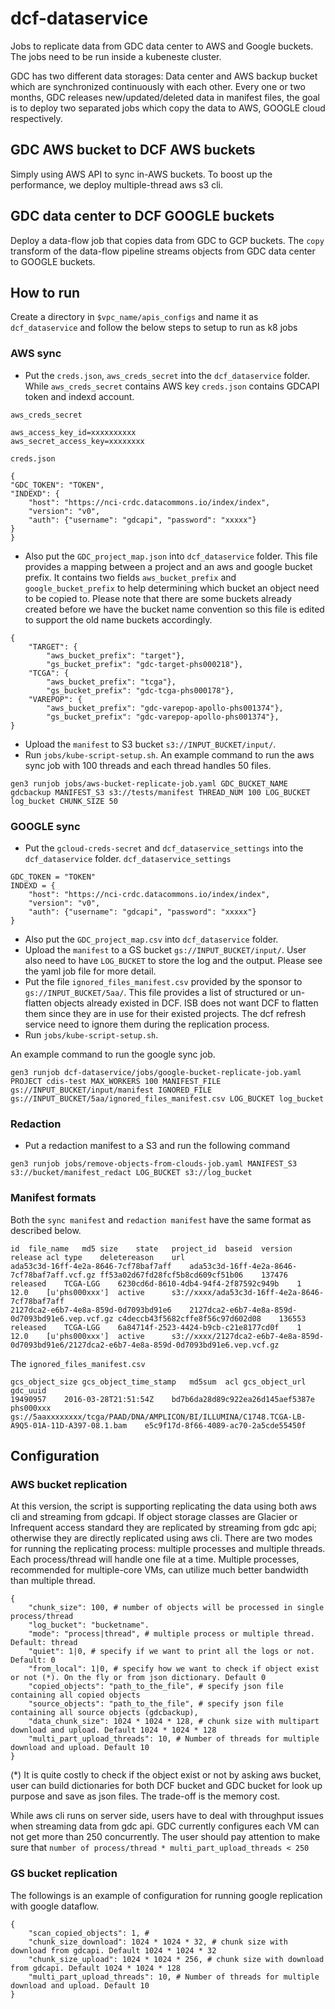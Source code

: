 # dcf-dataservice
 Jobs to replicate data from GDC data center to AWS and Google buckets. The jobs need to be run inside a kubeneste cluster.

 GDC has two different data storages: Data center and AWS backup bucket which are synchronized continuously with each other. Every one or two months, GDC releases new/updated/deleted data in manifest files, the goal is to deploy two separated jobs which copy the data to AWS, GOOGLE cloud respectively.

## GDC AWS bucket to DCF AWS buckets
 Simply using AWS API to sync in-AWS buckets. To boost up the performance, we deploy multiple-thread aws s3 cli.

## GDC data center to DCF GOOGLE buckets
 Deploy a data-flow job that copies data from GDC to GCP buckets. The `copy` transform of the data-flow pipeline streams objects from GDC data center to GOOGLE buckets.

## How to run
Create a directory in `$vpc_name/apis_configs` and name it as `dcf_dataservice` and follow the below steps to setup to run as k8 jobs

### AWS sync
- Put the `creds.json`, `aws_creds_secret` into the `dcf_dataservice` folder. While `aws_creds_secret` contains AWS key `creds.json` contains GDCAPI token and indexd account.

`aws_creds_secret`
```
aws_access_key_id=xxxxxxxxxx
aws_secret_access_key=xxxxxxxx
```
`creds.json`
```
{
"GDC_TOKEN": "TOKEN",
"INDEXD": {
    "host": "https://nci-crdc.datacommons.io/index/index",
    "version": "v0",
    "auth": {"username": "gdcapi", "password": "xxxxx"}
}
}
```
- Also put the `GDC_project_map.json` into `dcf_dataservice` folder. This file provides a mapping between a project and an aws and google bucket prefix. It contains two fields `aws_bucket_prefix` and `google_bucket_prefix` to help determining which bucket an object need to be copied to. Please note that there are some buckets already created before we have the bucket name convention so this file is edited to support the old name buckets accordingly.
```
{
    "TARGET": {
        "aws_bucket_prefix": "target"},
        "gs_bucket_prefix": "gdc-target-phs000218"},
    "TCGA": {
        "aws_bucket_prefix": "tcga"},
        "gs_bucket_prefix": "gdc-tcga-phs000178"},
    "VAREPOP": {
        "aws_bucket_prefix": "gdc-varepop-apollo-phs001374"},
        "gs_bucket_prefix": "gdc-varepop-apollo-phs001374"},
}
```
- Upload the `manifest` to S3 bucket `s3://INPUT_BUCKET/input/`.
- Run `jobs/kube-script-setup.sh`.
An example command to run the aws sync job with 100 threads and each thread handles 50 files.
```
gen3 runjob jobs/aws-bucket-replicate-job.yaml GDC_BUCKET_NAME gdcbackup MANIFEST_S3 s3://tests/manifest THREAD_NUM 100 LOG_BUCKET log_bucket CHUNK_SIZE 50
```

### GOOGLE sync
- Put the `gcloud-creds-secret` and `dcf_dataservice_settings` into the `dcf_dataservice` folder. 
`dcf_dataservice_settings`
```
GDC_TOKEN = "TOKEN"
INDEXD = {
    "host": "https://nci-crdc.datacommons.io/index/index",
    "version": "v0",
    "auth": {"username": "gdcapi", "password": "xxxxx"}
}
```
- Also put the `GDC_project_map.csv` into `dcf_dataservice` folder.
- Upload the `manifest` to a GS bucket `gs://INPUT_BUCKET/input/`. User also need to have `LOG_BUCKET` to store the log and the output. Please see the yaml job file for more detail.
- Put the file `ignored_files_manifest.csv` provided by the sponsor to `gs://INPUT_BUCKET/5aa/`. This file provides a list of structured or un-flatten objects already existed in DCF. ISB does not want DCF to flatten them since they are in use for their existed projects. The dcf refresh service need to ignore them during the replication process.
- Run `jobs/kube-script-setup.sh`.

An example command to run the google sync job.
```
gen3 runjob dcf-dataservice/jobs/google-bucket-replicate-job.yaml PROJECT cdis-test MAX_WORKERS 100 MANIFEST_FILE gs://INPUT_BUCKET/input/manifest IGNORED_FILE gs://INPUT_BUCKET/5aa/ignored_files_manifest.csv LOG_BUCKET log_bucket
```

### Redaction
- Put a redaction manifest to a S3 and run the following command
```
gen3 runjob jobs/remove-objects-from-clouds-job.yaml MANIFEST_S3 s3://bucket/manifest_redact LOG_BUCKET s3://log_bucket
```

### Manifest formats

Both the `sync manifest` and `redaction manifest` have the same format as described below.
```
id	file_name	md5	size	state	project_id	baseid	version	release	acl	type	deletereason	url
ada53c3d-16ff-4e2a-8646-7cf78baf7aff	ada53c3d-16ff-4e2a-8646-7cf78baf7aff.vcf.gz	ff53a02d67fd28fcf5b8cd609cf51b06	137476	released	TCGA-LGG	6230cd6d-8610-4db4-94f4-2f87592c949b	1	12.0	[u'phs000xxx']	active		s3://xxxx/ada53c3d-16ff-4e2a-8646-7cf78baf7aff
2127dca2-e6b7-4e8a-859d-0d7093bd91e6	2127dca2-e6b7-4e8a-859d-0d7093bd91e6.vep.vcf.gz	c4deccb43f5682cffe8f56c97d602d08	136553	released	TCGA-LGG	6a84714f-2523-4424-b9cb-c21e8177cd0f	1	12.0	[u'phs000xxx']	active		s3://xxxx/2127dca2-e6b7-4e8a-859d-0d7093bd91e6/2127dca2-e6b7-4e8a-859d-0d7093bd91e6.vep.vcf.gz
```

The `ignored_files_manifest.csv`

```
gcs_object_size	gcs_object_time_stamp	md5sum	acl	gcs_object_url	gdc_uuid
19490957	2016-03-28T21:51:54Z	bd7b6da28d89c922ea26d145aef5387e	phs000xxx	gs://5aaxxxxxxxx/tcga/PAAD/DNA/AMPLICON/BI/ILLUMINA/C1748.TCGA-LB-A9Q5-01A-11D-A397-08.1.bam	e5c9f17d-8f66-4089-ac70-2a5cde55450f
```


## Configuration
### AWS bucket replication
At this version, the script is supporting replicating the data using both aws cli and streaming from gdcapi. If object storage classes are Glacier or Infrequent access standard they are replicated by streaming from gdc api; otherwise they are directly replicated using aws cli.
There are two modes for running the replicating process: multiple processes and multiple threads. Each process/thread will handle one file at a time. Multiple processes, recommended for multiple-core VMs, can utilize much better bandwidth than multiple thread.

```
{
    "chunk_size": 100, # number of objects will be processed in single process/thread
    "log_bucket": "bucketname".
    "mode": "process|thread", # multiple process or multiple thread. Default: thread
    "quiet": 1|0, # specify if we want to print all the logs or not. Default: 0
    "from_local": 1|0, # specify how we want to check if object exist or not (*). On the fly or from json dictionary. Default 0
    "copied_objects": "path_to_the_file", # specify json file containing all copied objects
    "source_objects": "path_to_the_file", # specify json file containing all source objects (gdcbackup),
    "data_chunk_size": 1024 * 1024 * 128, # chunk size with multipart download and upload. Default 1024 * 1024 * 128
    "multi_part_upload_threads": 10, # Number of threads for multiple download and upload. Default 10
}

```

(*) It is quite costly to check if the object exist or not by asking aws bucket, user can build dictionaries for both DCF bucket and GDC bucket for look up purpose and save as json files. The trade-off is the memory cost.

While aws cli runs on server side, users have to deal with throughput issues when streaming data from gdc api. GDC currently configures each VM can not get more than 250 concurrently. The user should pay attention to make sure that `number of process/thread * multi_part_upload_threads < 250`

### GS bucket replication

The followings is an example of configuration for running google replication with google dataflow.

```
{
    "scan_copied_objects": 1, #
    "chunk_size_download": 1024 * 1024 * 32, # chunk size with download from gdcapi. Default 1024 * 1024 * 32
    "chunk_size_upload": 1024 * 1024 * 256, # chunk size with download from gdcapi. Default 1024 * 1024 * 128
    "multi_part_upload_threads": 10, # Number of threads for multiple download and upload. Default 10
}

```